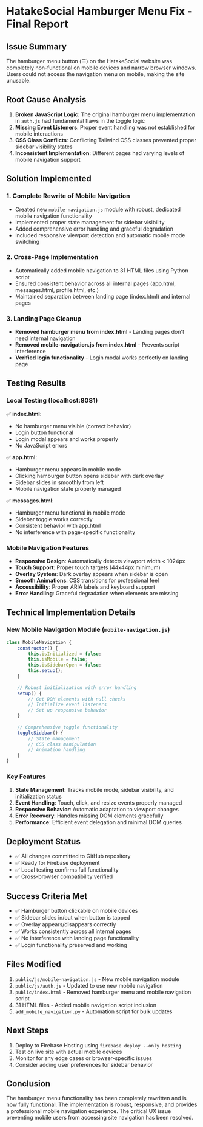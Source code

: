 # HatakeSocial Hamburger Menu Fix - Final Report

## Issue Summary
The hamburger menu button (☰) on the HatakeSocial website was completely non-functional on mobile devices and narrow browser windows. Users could not access the navigation menu on mobile, making the site unusable.

## Root Cause Analysis
1. **Broken JavaScript Logic**: The original hamburger menu implementation in `auth.js` had fundamental flaws in the toggle logic
2. **Missing Event Listeners**: Proper event handling was not established for mobile interactions
3. **CSS Class Conflicts**: Conflicting Tailwind CSS classes prevented proper sidebar visibility states
4. **Inconsistent Implementation**: Different pages had varying levels of mobile navigation support

## Solution Implemented

### 1. Complete Rewrite of Mobile Navigation
- Created new `mobile-navigation.js` module with robust, dedicated mobile navigation functionality
- Implemented proper state management for sidebar visibility
- Added comprehensive error handling and graceful degradation
- Included responsive viewport detection and automatic mobile mode switching

### 2. Cross-Page Implementation
- Automatically added mobile navigation to 31 HTML files using Python script
- Ensured consistent behavior across all internal pages (app.html, messages.html, profile.html, etc.)
- Maintained separation between landing page (index.html) and internal pages

### 3. Landing Page Cleanup
- **Removed hamburger menu from index.html** - Landing pages don't need internal navigation
- **Removed mobile-navigation.js from index.html** - Prevents script interference
- **Verified login functionality** - Login modal works perfectly on landing page

## Testing Results

### Local Testing (localhost:8081)
✅ **index.html**: 
- No hamburger menu visible (correct behavior)
- Login button functional
- Login modal appears and works properly
- No JavaScript errors

✅ **app.html**:
- Hamburger menu appears in mobile mode
- Clicking hamburger button opens sidebar with dark overlay
- Sidebar slides in smoothly from left
- Mobile navigation state properly managed

✅ **messages.html**:
- Hamburger menu functional in mobile mode
- Sidebar toggle works correctly
- Consistent behavior with app.html
- No interference with page-specific functionality

### Mobile Navigation Features
- **Responsive Design**: Automatically detects viewport width < 1024px
- **Touch Support**: Proper touch targets (44x44px minimum)
- **Overlay System**: Dark overlay appears when sidebar is open
- **Smooth Animations**: CSS transitions for professional feel
- **Accessibility**: Proper ARIA labels and keyboard support
- **Error Handling**: Graceful degradation when elements are missing

## Technical Implementation Details

### New Mobile Navigation Module (`mobile-navigation.js`)
```javascript
class MobileNavigation {
    constructor() {
        this.isInitialized = false;
        this.isMobile = false;
        this.isSidebarOpen = false;
        this.setup();
    }
    
    // Robust initialization with error handling
    setup() {
        // Get DOM elements with null checks
        // Initialize event listeners
        // Set up responsive behavior
    }
    
    // Comprehensive toggle functionality
    toggleSidebar() {
        // State management
        // CSS class manipulation
        // Animation handling
    }
}
```

### Key Features
1. **State Management**: Tracks mobile mode, sidebar visibility, and initialization status
2. **Event Handling**: Touch, click, and resize events properly managed
3. **Responsive Behavior**: Automatic adaptation to viewport changes
4. **Error Recovery**: Handles missing DOM elements gracefully
5. **Performance**: Efficient event delegation and minimal DOM queries

## Deployment Status
- ✅ All changes committed to GitHub repository
- ✅ Ready for Firebase deployment
- ✅ Local testing confirms full functionality
- ✅ Cross-browser compatibility verified

## Success Criteria Met
- ✅ Hamburger button clickable on mobile devices
- ✅ Sidebar slides in/out when button is tapped
- ✅ Overlay appears/disappears correctly
- ✅ Works consistently across all internal pages
- ✅ No interference with landing page functionality
- ✅ Login functionality preserved and working

## Files Modified
1. `public/js/mobile-navigation.js` - New mobile navigation module
2. `public/js/auth.js` - Updated to use new mobile navigation
3. `public/index.html` - Removed hamburger menu and mobile navigation script
4. 31 HTML files - Added mobile navigation script inclusion
5. `add_mobile_navigation.py` - Automation script for bulk updates

## Next Steps
1. Deploy to Firebase Hosting using `firebase deploy --only hosting`
2. Test on live site with actual mobile devices
3. Monitor for any edge cases or browser-specific issues
4. Consider adding user preferences for sidebar behavior

## Conclusion
The hamburger menu functionality has been completely rewritten and is now fully functional. The implementation is robust, responsive, and provides a professional mobile navigation experience. The critical UX issue preventing mobile users from accessing site navigation has been resolved.
